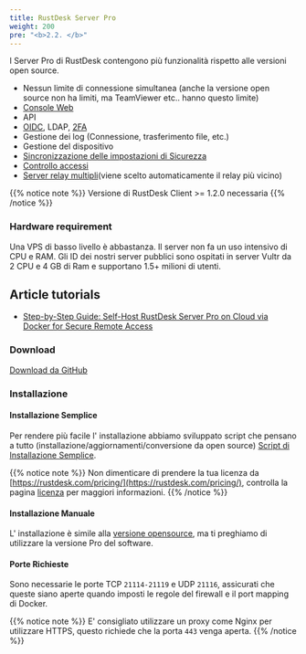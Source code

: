 ```yaml
---
title: RustDesk Server Pro
weight: 200
pre: "<b>2.2. </b>"
---
```


I Server Pro di RustDesk contengono più funzionalità rispetto alle versioni open source.

- Nessun limite di connessione simultanea (anche la versione open source non ha limiti, ma TeamViewer etc.. hanno questo limite)
- [Console Web](/docs/en/self-host/rustdesk-server-pro/console/)
- API
- [OIDC](/docs/en/self-host/rustdesk-server-pro/oidc/), LDAP, [2FA](/docs/en/self-host/rustdesk-server-pro/2fa/)
- Gestione dei log (Connessione, trasferimento file, etc.)
- Gestione del dispositivo
- [Sincronizzazione delle impostazioni di Sicurezza](/docs/en/self-host/rustdesk-server-pro/strategy/)
- [Controllo accessi](/docs/en/self-host/rustdesk-server-pro/permissions/)
- [Server relay multipli](/docs/en/self-host/rustdesk-server-pro/relay/)(viene scelto automaticamente il relay più vicino)

{{% notice note %}}
Versione di RustDesk Client >= 1.2.0 necessaria
{{% /notice %}}

### Hardware requirement

Una VPS di basso livello è abbastanza. Il server non fa un uso intensivo di CPU e RAM. Gli ID dei nostri server pubblici sono ospitati in server Vultr da 2 CPU e 4 GB di Ram e supportano 1.5+ milioni di utenti.

## Article tutorials
- [Step-by-Step Guide: Self-Host RustDesk Server Pro on Cloud via Docker for Secure Remote Access](https://www.linkedin.com/pulse/step-by-step-guide-self-host-rustdesk-server-pro-cloud-montinaro-fwnmf/)
  
### Download

[Download da GitHub](https://github.com/rustdesk/rustdesk-server-pro/releases/latest)

### Installazione

#### Installazione Semplice

Per rendere più facile l' installazione abbiamo sviluppato script che pensano a tutto (installazione/aggiornamenti/conversione da open source) [Script di Installazione Semplice](https://rustdesk.com/docs/en/self-host/rustdesk-server-pro/installscript/).

{{% notice note %}}
Non dimenticare di prendere la tua licenza da [https://rustdesk.com/pricing/](https://rustdesk.com/pricing/), controlla la pagina [licenza](https://rustdesk.com/docs/it/self-host/rustdesk-server-pro/license/) per maggiori informazioni.
{{% /notice %}}


#### Installazione Manuale

L' installazione è simile alla [versione opensource](https://rustdesk.com/docs/en/self-host/rustdesk-server-oss/install/), ma ti preghiamo di utilizzare la versione Pro del software.

#### Porte Richieste

Sono necessarie le porte TCP `21114-21119` e UDP `21116`, assicurati che queste siano aperte quando imposti le regole del firewall e il port mapping di Docker.


{{% notice note %}}
E' consigliato utilizzare un proxy come Nginx per utilizzare HTTPS, questo richiede che la porta `443` venga aperta.
{{% /notice %}}
